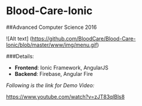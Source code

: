# Blood-Care-Ionic 
##Advanced Computer Science 2016

![Alt text] (https://github.com/BloodCare/Blood-Care-Ionic/blob/master/www/img/menu.gif)

###Details:
* **Frontend**: Ionic Framework, AngularJS
* **Backend**: Firebase, Angular Fire

*Following is the link for Demo Video:*

https://www.youtube.com/watch?v=zJT83qlBls8
